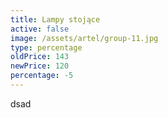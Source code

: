 ```yaml
---
title: Lampy stojące
active: false
image: /assets/artel/group-11.jpg
type: percentage
oldPrice: 143
newPrice: 120
percentage: -5
---
```

dsad
